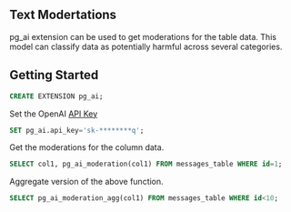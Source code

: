 
## Text Modertations

pg_ai extension can be used to get moderations for the table data. This model can classify data as potentially harmful across several categories.

## Getting Started

```sql
CREATE EXTENSION pg_ai;
```

Set the OpenAI [API Key](https://platform.openai.com/api-keys)
```sql
SET pg_ai.api_key='sk-********q';
```

Get the moderations for the column data.
```sql
SELECT col1, pg_ai_moderation(col1) FROM messages_table WHERE id=1;
```

Aggregate version of the above function.
```sql
SELECT pg_ai_moderation_agg(col1) FROM messages_table WHERE id<10;
```